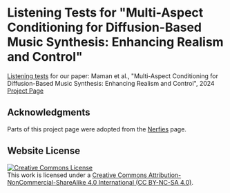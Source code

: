 # Listening Tests for "Multi-Aspect Conditioning for Diffusion-Based Music Synthesis: Enhancing Realism and Control"
 [Listening tests](https://benadar293.github.io/listening-tests) for our paper: Maman et al., "Multi-Aspect Conditioning for Diffusion-Based Music Synthesis: Enhancing Realism and Control", 2024
 [Project Page](https://benadar293.github.io/multi-aspect-conditioning)
 
## Acknowledgments
Parts of this project page were adopted from the [Nerfies](https://nerfies.github.io/) page.

## Website License
<a rel="license" href="https://creativecommons.org/licenses/by-nc-sa/4.0/"><img alt="Creative Commons License" style="border-width:0" src="https://i.creativecommons.org/l/by-nc-sa/4.0/88x31.png" /></a><br />This work is licensed under a <a rel="license" href="http://creativecommons.org/licenses/by-sa/4.0/">Creative Commons Attribution-NonCommercial-ShareAlike 4.0 International (CC BY-NC-SA 4.0)</a>.
